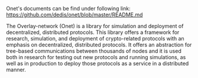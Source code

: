 


Onet's documents can be find under following link:
<https://github.com/dedis/onet/blob/master/README.md>

The Overlay-network (Onet) is a library for simulation and deployment of
decentralized, distributed protocols. This library offers a framework for
research, simulation, and deployment of crypto-related protocols with an emphasis
on decentralized, distributed protocols. It offers an abstraction for tree-based
communications between thousands of nodes and it is used both in research for
testing out new protocols and running simulations, as well as in production to
deploy those protocols as a service in a distributed manner.
